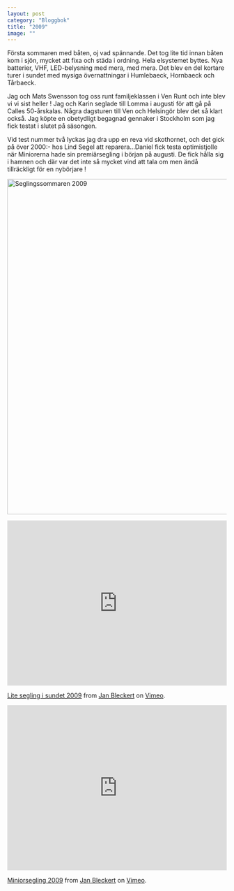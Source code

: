 ```yaml
---
layout: post
category: "Bloggbok"
title: "2009"
image: ""
---
```


Första sommaren med båten, oj vad spännande. Det tog lite tid innan båten kom i sjön, mycket att fixa och städa i ordning. Hela elsystemet byttes. Nya batterier, VHF, LED-belysning med mera, med mera. Det blev en del kortare turer i sundet med mysiga övernattningar i Humlebaeck, Hornbaeck och Tårbaeck.

Jag och Mats Swensson tog oss runt familjeklassen i Ven Runt och inte blev vi vi sist heller ! Jag och Karin seglade till Lomma i augusti för att gå på Calles 50-årskalas. Några dagsturen till Ven och Helsingör blev det så klart också. Jag köpte en obetydligt begagnad gennaker i Stockholm som jag fick testat i slutet på säsongen.

Vid test nummer två lyckas jag dra upp en reva vid skothornet, och det gick på över 2000:- hos Lind Segel att reparera...Daniel fick testa optimistjolle när Miniorerna hade sin premiärsegling i början på augusti. De fick hålla sig i hamnen och där var det inte så mycket vind att tala om men ändå tillräckligt för en nybörjare !

<a data-flickr-embed="true" href="https://www.flickr.com/photos/24916555@N00/albums/72157639896722735" title="Seglingssommaren 2009"><img src="https://live.staticflickr.com/2850/12013871426_c141a12840.jpg" width="1024" height="768" alt="Seglingssommaren 2009"></a><script async src="//embedr.flickr.com/assets/client-code.js" charset="utf-8"></script>

<div style="padding:75% 0 0 0;position:relative;"><iframe src="https://player.vimeo.com/video/84475014" style="position:absolute;top:0;left:0;width:100%;height:100%;" frameborder="0" allow="autoplay; fullscreen; picture-in-picture" allowfullscreen></iframe></div><script src="https://player.vimeo.com/api/player.js"></script>
<p><a href="https://vimeo.com/84475014">Lite segling i sundet 2009</a> from <a href="https://vimeo.com/janbleckert">Jan Bleckert</a> on <a href="https://vimeo.com">Vimeo</a>.</p>

<div style="padding:75% 0 0 0;position:relative;"><iframe src="https://player.vimeo.com/video/84512682" style="position:absolute;top:0;left:0;width:100%;height:100%;" frameborder="0" allow="autoplay; fullscreen; picture-in-picture" allowfullscreen></iframe></div><script src="https://player.vimeo.com/api/player.js"></script>
<p><a href="https://vimeo.com/84512682">Miniorsegling 2009</a> from <a href="https://vimeo.com/janbleckert">Jan Bleckert</a> on <a href="https://vimeo.com">Vimeo</a>.</p>